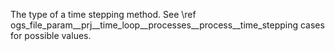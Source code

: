 The type of a time stepping method. See \ref ogs_file_param__prj__time_loop__processes__process__time_stepping cases for possible values.

